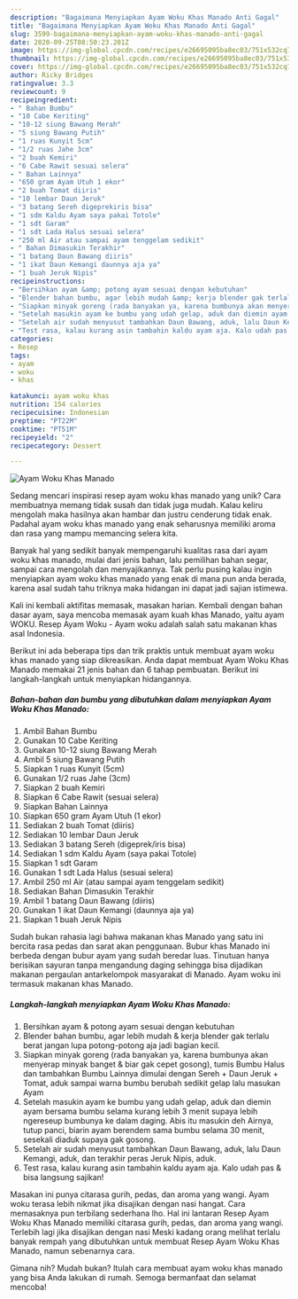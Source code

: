 ```yaml
---
description: "Bagaimana Menyiapkan Ayam Woku Khas Manado Anti Gagal"
title: "Bagaimana Menyiapkan Ayam Woku Khas Manado Anti Gagal"
slug: 3599-bagaimana-menyiapkan-ayam-woku-khas-manado-anti-gagal
date: 2020-09-25T08:50:23.201Z
image: https://img-global.cpcdn.com/recipes/e26695095ba8ec03/751x532cq70/ayam-woku-khas-manado-foto-resep-utama.jpg
thumbnail: https://img-global.cpcdn.com/recipes/e26695095ba8ec03/751x532cq70/ayam-woku-khas-manado-foto-resep-utama.jpg
cover: https://img-global.cpcdn.com/recipes/e26695095ba8ec03/751x532cq70/ayam-woku-khas-manado-foto-resep-utama.jpg
author: Ricky Bridges
ratingvalue: 3.3
reviewcount: 9
recipeingredient:
- " Bahan Bumbu"
- "10 Cabe Keriting"
- "10-12 siung Bawang Merah"
- "5 siung Bawang Putih"
- "1 ruas Kunyit 5cm"
- "1/2 ruas Jahe 3cm"
- "2 buah Kemiri"
- "6 Cabe Rawit sesuai selera"
- " Bahan Lainnya"
- "650 gram Ayam Utuh 1 ekor"
- "2 buah Tomat diiris"
- "10 lembar Daun Jeruk"
- "3 batang Sereh digeprekiris bisa"
- "1 sdm Kaldu Ayam saya pakai Totole"
- "1 sdt Garam"
- "1 sdt Lada Halus sesuai selera"
- "250 ml Air atau sampai ayam tenggelam sedikit"
- " Bahan Dimasukin Terakhir"
- "1 batang Daun Bawang diiris"
- "1 ikat Daun Kemangi daunnya aja ya"
- "1 buah Jeruk Nipis"
recipeinstructions:
- "Bersihkan ayam &amp; potong ayam sesuai dengan kebutuhan"
- "Blender bahan bumbu, agar lebih mudah &amp; kerja blender gak terlalu berat jangan lupa potong-potong aja jadi bagian kecil."
- "Siapkan minyak goreng (rada banyakan ya, karena bumbunya akan menyerap minyak banget &amp; biar gak cepet gosong), tumis Bumbu Halus dan tambahkan Bumbu Lainnya dimulai dengan Sereh + Daun Jeruk + Tomat, aduk sampai warna bumbu berubah sedikit gelap lalu masukan Ayam"
- "Setelah masukin ayam ke bumbu yang udah gelap, aduk dan diemin ayam bersama bumbu selama kurang lebih 3 menit supaya lebih ngereseup bumbunya ke dalam daging. Abis itu masukin deh Airnya, tutup panci, biarin ayam berendem sama bumbu selama 30 menit, sesekali diaduk supaya gak gosong."
- "Setelah air sudah menyusut tambahkan Daun Bawang, aduk, lalu Daun Kemangi, aduk, dan terakhir peras Jeruk Nipis, aduk."
- "Test rasa, kalau kurang asin tambahin kaldu ayam aja. Kalo udah pas &amp; bisa langsung sajikan!"
categories:
- Resep
tags:
- ayam
- woku
- khas

katakunci: ayam woku khas 
nutrition: 154 calories
recipecuisine: Indonesian
preptime: "PT22M"
cooktime: "PT51M"
recipeyield: "2"
recipecategory: Dessert

---
```



![Ayam Woku Khas Manado](https://img-global.cpcdn.com/recipes/e26695095ba8ec03/751x532cq70/ayam-woku-khas-manado-foto-resep-utama.jpg)

Sedang mencari inspirasi resep ayam woku khas manado yang unik? Cara membuatnya memang tidak susah dan tidak juga mudah. Kalau keliru mengolah maka hasilnya akan hambar dan justru cenderung tidak enak. Padahal ayam woku khas manado yang enak seharusnya memiliki aroma dan rasa yang mampu memancing selera kita.

Banyak hal yang sedikit banyak mempengaruhi kualitas rasa dari ayam woku khas manado, mulai dari jenis bahan, lalu pemilihan bahan segar, sampai cara mengolah dan menyajikannya. Tak perlu pusing kalau ingin menyiapkan ayam woku khas manado yang enak di mana pun anda berada, karena asal sudah tahu triknya maka hidangan ini dapat jadi sajian istimewa.

Kali ini kembali aktifitas memasak, masakan harian. Kembali dengan bahan dasar ayam, saya mencoba memasak ayam kuah khas Manado, yaitu ayam WOKU. Resep Ayam Woku - Ayam woku adalah salah satu makanan khas asal Indonesia.


Berikut ini ada beberapa tips dan trik praktis untuk membuat ayam woku khas manado yang siap dikreasikan. Anda dapat membuat Ayam Woku Khas Manado memakai 21 jenis bahan dan 6 tahap pembuatan. Berikut ini langkah-langkah untuk menyiapkan hidangannya.

<!--inarticleads1-->

##### Bahan-bahan dan bumbu yang dibutuhkan dalam menyiapkan Ayam Woku Khas Manado:

1. Ambil  Bahan Bumbu
1. Gunakan 10 Cabe Keriting
1. Gunakan 10-12 siung Bawang Merah
1. Ambil 5 siung Bawang Putih
1. Siapkan 1 ruas Kunyit (5cm)
1. Gunakan 1/2 ruas Jahe (3cm)
1. Siapkan 2 buah Kemiri
1. Siapkan 6 Cabe Rawit (sesuai selera)
1. Siapkan  Bahan Lainnya
1. Siapkan 650 gram Ayam Utuh (1 ekor)
1. Sediakan 2 buah Tomat (diiris)
1. Sediakan 10 lembar Daun Jeruk
1. Sediakan 3 batang Sereh (digeprek/iris bisa)
1. Sediakan 1 sdm Kaldu Ayam (saya pakai Totole)
1. Siapkan 1 sdt Garam
1. Gunakan 1 sdt Lada Halus (sesuai selera)
1. Ambil 250 ml Air (atau sampai ayam tenggelam sedikit)
1. Sediakan  Bahan Dimasukin Terakhir
1. Ambil 1 batang Daun Bawang (diiris)
1. Gunakan 1 ikat Daun Kemangi (daunnya aja ya)
1. Siapkan 1 buah Jeruk Nipis


Sudah bukan rahasia lagi bahwa makanan khas Manado yang satu ini bercita rasa pedas dan sarat akan penggunaan. Bubur khas Manado ini berbeda dengan bubur ayam yang sudah beredar luas. Tinutuan hanya berisikan sayuran tanpa mengandung daging sehingga bisa dijadikan makanan pergaulan antarkelompok masyarakat di Manado. Ayam woku ini termasuk makanan khas Manado. 

<!--inarticleads2-->

##### Langkah-langkah menyiapkan Ayam Woku Khas Manado:

1. Bersihkan ayam &amp; potong ayam sesuai dengan kebutuhan
1. Blender bahan bumbu, agar lebih mudah &amp; kerja blender gak terlalu berat jangan lupa potong-potong aja jadi bagian kecil.
1. Siapkan minyak goreng (rada banyakan ya, karena bumbunya akan menyerap minyak banget &amp; biar gak cepet gosong), tumis Bumbu Halus dan tambahkan Bumbu Lainnya dimulai dengan Sereh + Daun Jeruk + Tomat, aduk sampai warna bumbu berubah sedikit gelap lalu masukan Ayam
1. Setelah masukin ayam ke bumbu yang udah gelap, aduk dan diemin ayam bersama bumbu selama kurang lebih 3 menit supaya lebih ngereseup bumbunya ke dalam daging. Abis itu masukin deh Airnya, tutup panci, biarin ayam berendem sama bumbu selama 30 menit, sesekali diaduk supaya gak gosong.
1. Setelah air sudah menyusut tambahkan Daun Bawang, aduk, lalu Daun Kemangi, aduk, dan terakhir peras Jeruk Nipis, aduk.
1. Test rasa, kalau kurang asin tambahin kaldu ayam aja. Kalo udah pas &amp; bisa langsung sajikan!


Masakan ini punya citarasa gurih, pedas, dan aroma yang wangi. Ayam woku terasa lebih nikmat jika disajikan dengan nasi hangat. Cara memasaknya pun terbilang sederhana lho. Hal ini lantaran Resep Ayam Woku Khas Manado memiliki citarasa gurih, pedas, dan aroma yang wangi. Terlebih lagi jika disajikan dengan nasi Meski kadang orang melihat terlalu banyak rempah yang dibutuhkan untuk membuat Resep Ayam Woku Khas Manado, namun sebenarnya cara. 

Gimana nih? Mudah bukan? Itulah cara membuat ayam woku khas manado yang bisa Anda lakukan di rumah. Semoga bermanfaat dan selamat mencoba!
